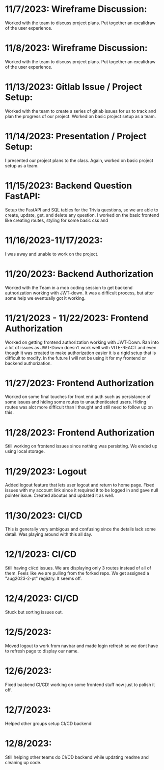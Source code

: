 # 11/7/2023: Wireframe Discussion:

Worked with the team to discuss project plans. Put together an excalidraw of the user experience.

# 11/8/2023: Wireframe Discussion:

Worked with the team to discuss project plans. Put together an excalidraw of the user experience.

# 11/13/2023: Gitlab Issue / Project Setup:

Worked with the team to create a series of gitlab issues for us to track and plan the progress of our project. Worked on basic project setup as a team.

# 11/14/2023: Presentation / Project Setup:

I presented our project plans to the class. Again, worked on basic project setup as a team.

# 11/15/2023: Backend Question FastAPI:

Setup the FastAPI and SQL tables for the Trivia questions, so we are able to create, update, get, and delete any question. I worked on the basic frontend like creating routes, styling for some basic css and

# 11/16/2023-11/17/2023:

I was away and unable to work on the project.

# 11/20/2023: Backend Authorization

Worked with the Team in a mob coding session to get backend authorization working with JWT-down. It was a difficult process, but after some help we eventually got it working.

# 11/21/2023 - 11/22/2023: Frontend Authorization

Worked on getting frontend authorization working with JWT-Down. Ran into a lot of issues as JWT-Down doesn't work well with VITE-REACT and even though it was created to make authorization easier it is a rigid setup that is difficult to modify. In the future I will not be using it for my frontend or backend authorization.

# 11/27/2023: Frontend Authorization

Worked on some final touches for front end auth such as persistance of some issues and hiding some routes to unauthenticated users. Hiding routes was alot more difficult than I thought and still need to follow up on this.

# 11/28/2023: Frontend Authorization

Still working on frontend issues since nothing was persisting. We ended up using local storage.

# 11/29/2023: Logout

Added logout feature that lets user logout and return to home page. Fixed issues with my account link since it required it to be logged in and gave null pointer issue. Created aboutus and updated it as well.

# 11/30/2023: CI/CD

This is generally very ambigous and confusing since the details lack some detail. Was playing around with this all day.

# 12/1/2023: CI/CD

Still having ci/cd issues. We are displaying only 3 routes instead of all of them. Feels like we are pulling from the forked repo. We get assigned a "aug2023-2-pt" registry. It seems off.

# 12/4/2023: CI/CD

Stuck but sorting issues out.

# 12/5/2023:

Moved logout to work from navbar and made login refresh so we dont have to refresh page to display our name.

# 12/6/2023:

Fixed backend CI/CD! working on some frontend stuff now just to polish it off.

# 12/7/2023:

Helped other groups setup CI/CD backend

# 12/8/2023:

Still helping other teams do CI/CD backend while updating readme and cleaning up code.
